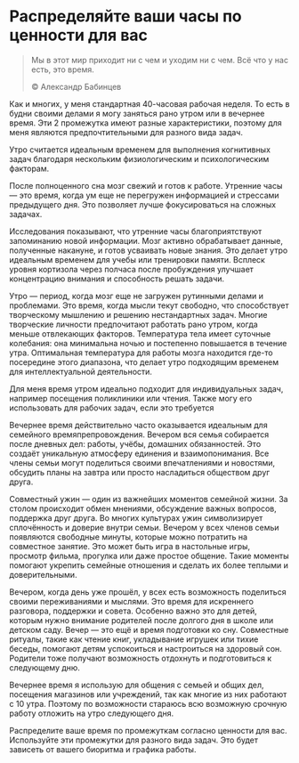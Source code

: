 # Распределяйте ваши часы по ценности для вас

> Мы в этот мир приходит ни с чем и уходим ни с чем. Всё что у нас есть, это время.
>
> ©️ Александр Бабинцев

Как и многих, у меня стандартная 40-часовая рабочая неделя. То есть в будни своими делами я могу заняться рано утром или в вечернее время. Эти 2 промежутка имеют разные характеристики, поэтому для меня являются предпочтительными для разного вида задач.

Утро считается идеальным временем для выполнения когнитивных задач благодаря нескольким физиологическим и психологическим факторам.

После полноценного сна мозг свежий и готов к работе. Утренние часы — это время, когда ум еще не перегружен информацией и стрессами предыдущего дня. Это позволяет лучше фокусироваться на сложных задачах.

Исследования показывают, что утренние часы благоприятствуют запоминанию новой информации. Мозг активно обрабатывает данные, полученные накануне, и готов усваивать новые знания. Это делает утро идеальным временем для учебы или тренировки памяти. Всплеск уровня кортизола через полчаса после пробуждения улучшает концентрацию внимания и способность решать задачи.

Утро — период, когда мозг еще не загружен рутинными делами и проблемами. Это время, когда мысли текут свободно, что способствует творческому мышлению и решению нестандартных задач. Многие творческие личности предпочитают работать рано утром, когда меньше отвлекающих факторов. Температура тела имеет суточные колебания: она минимальна ночью и постепенно повышается в течение утра. Оптимальная температура для работы мозга находится где-то посередине этого диапазона, что делает утро подходящим временем для интеллектуальной деятельности.

Для меня время утром идеально подходит для индивидуальных задач, например посещения поликлиники или чтения. Также могу его использовать для рабочих задач, если это требуется

Вечернее время действительно часто оказывается идеальным для семейного времяпрепровождения. Вечером вся семья собирается после дневных дел: работы, учёбы, домашних обязанностей. Это создаёт уникальную атмосферу единения и взаимопонимания. Все члены семьи могут поделиться своими впечатлениями и новостями, обсудить планы на завтра или просто насладиться обществом друг друга.

Совместный ужин — один из важнейших моментов семейной жизни. За столом происходит обмен мнениями, обсуждение важных вопросов, поддержка друг друга. Во многих культурах ужин символизирует сплочённость и доверие внутри семьи. Вечером у всех членов семьи появляются свободные минуты, которые можно потратить на совместное занятие. Это может быть игра в настольные игры, просмотр фильма, прогулка или даже простое общение. Такие моменты помогают укрепить семейные отношения и сделать их более теплыми и доверительными.

Вечером, когда день уже прошёл, у всех есть возможность поделиться своими переживаниями и мыслями. Это время для искреннего разговора, поддержки и совета. Особенно важно это для детей, которым нужно внимание родителей после долгого дня в школе или детском саду. Вечер — это ещё и время подготовки ко сну. Совместные ритуалы, такие как чтение книг, укладывание игрушек или тихие беседы, помогают детям успокоиться и настроиться на здоровый сон. Родители тоже получают возможность отдохнуть и подготовиться к следующему дню.

Вечернее время я использую для общения с семьей и общих дел, посещения магазинов или учреждений, так как многие из них работают с 10 утра. Поэтому по возможности стараюсь всю возможную срочную работу отложить на утро следующего дня.

Распределите ваше время по промежуткам согласно ценности для вас. Используйте эти промежутки для разного вида задач. Это будет зависеть от вашего биоритма и графика работы.


